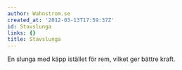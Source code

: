 ```yaml
---
author: Wahnstrom.se
created_at: '2012-03-13T17:59:37Z'
id: Stavslunga
links: {}
title: Stavslunga
---
```


En slunga med käpp istället för rem, vilket ger bättre kraft.